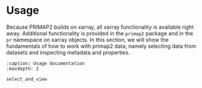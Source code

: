 # Usage
Because PRIMAP2 builds on xarray, all xarray functionality is available
right away.
Additional functionality is provided in the `primap2` package and
in the `pr` namespace on xarray objects.
In this section, we will show the fundamentals of how to work with primap2 data,
namely selecting data from datasets and inspecting metadata and properties.


```{toctree}
:caption: Usage documentation
:maxdepth: 2

select_and_view
```

